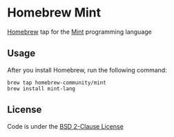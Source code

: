 # Homebrew Mint

[Homebrew](https://github.com/Homebrew) tap for the [Mint](https://github.com/mint-lang/mint) programming language

## Usage

After you install Homebrew, run the following command:

```
brew tap homebrew-community/mint
brew install mint-lang
```

## License

Code is under the [BSD 2-Clause License](LICENSE.txt)
